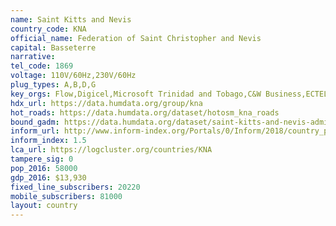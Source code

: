 ```yaml
---
name: Saint Kitts and Nevis
country_code: KNA
official_name: Federation of Saint Christopher and Nevis
capital: Basseterre
narrative:
tel_code: 1869
voltage: 110V/60Hz,230V/60Hz
plug_types: A,B,D,G
key_orgs: Flow,Digicel,Microsoft Trinidad and Tobago,C&W Business,ECTEL (Eastern Caribbean Telecommunications Authority),St. Kitts and Nevis National Telecommunications Regulatory Commission,The Cable
hdx_url: https://data.humdata.org/group/kna
hot_roads: https://data.humdata.org/dataset/hotosm_kna_roads
bound_gadm: https://data.humdata.org/dataset/saint-kitts-and-nevis-administrative-level-0-nation-and-1-parish-boundaries
inform_url: http://www.inform-index.org/Portals/0/Inform/2018/country_profiles/KNA.pdf
inform_index: 1.5
lca_url: https://logcluster.org/countries/KNA
tampere_sig: 0
pop_2016: 58000
gdp_2016: $13,930
fixed_line_subscribers: 20220
mobile_subscribers: 81000
layout: country
---
```

